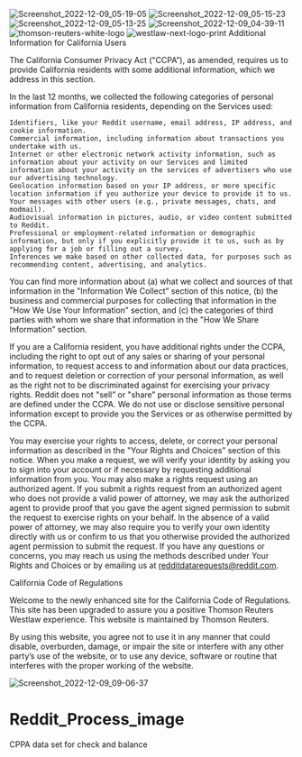
![Screenshot_2022-12-09_05-19-05](https://user-images.githubusercontent.com/120116812/206753743-06dfe0e8-ab6c-4c76-bdaa-94609e8e221d.png)
![Screenshot_2022-12-09_05-15-23](https://user-images.githubusercontent.com/120116812/206753748-82f8a884-1bea-44ad-9a8c-166c1393de99.png)
![Screenshot_2022-12-09_05-13-25](https://user-images.githubusercontent.com/120116812/206753754-401f04f1-ade2-459f-ac53-0f90a9ec26fd.png)
![Screenshot_2022-12-09_04-39-11](https://user-images.githubusercontent.com/120116812/206753760-c5bb4a95-162a-4738-9076-f85645828a7c.png)
![thomson-reuters-white-logo](https://user-images.githubusercontent.com/120116812/206751447-346cb004-13b2-4bd3-b169-754046efaf8b.png)
![westlaw-next-logo-print](https://user-images.githubusercontent.com/120116812/206751473-9eaa78b3-3b5e-4a1c-95b4-238899f743a8.png)
Additional Information for California Users

The California Consumer Privacy Act ("CCPA”), as amended, requires us to provide California residents with some additional information, which we address in this section.

In the last 12 months, we collected the following categories of personal information from California residents, depending on the Services used:

    Identifiers, like your Reddit username, email address, IP address, and cookie information.
    Commercial information, including information about transactions you undertake with us.
    Internet or other electronic network activity information, such as information about your activity on our Services and limited information about your activity on the services of advertisers who use our advertising technology.
    Geolocation information based on your IP address, or more specific location information if you authorize your device to provide it to us.
    Your messages with other users (e.g., private messages, chats, and modmail).
    Audiovisual information in pictures, audio, or video content submitted to Reddit.
    Professional or employment-related information or demographic information, but only if you explicitly provide it to us, such as by applying for a job or filling out a survey.
    Inferences we make based on other collected data, for purposes such as recommending content, advertising, and analytics.

You can find more information about (a) what we collect and sources of that information in the "Information We Collect” section of this notice, (b) the business and commercial purposes for collecting that information in the "How We Use Your Information” section, and (c) the categories of third parties with whom we share that information in the "How We Share Information” section.

If you are a California resident, you have additional rights under the CCPA, including the right to opt out of any sales or sharing of your personal information, to request access to and information about our data practices, and to request deletion or correction of your personal information, as well as the right not to be discriminated against for exercising your privacy rights. Reddit does not "sell” or "share” personal information as those terms are defined under the CCPA. We do not use or disclose sensitive personal information except to provide you the Services or as otherwise permitted by the CCPA.

You may exercise your rights to access, delete, or correct your personal information as described
in the "Your Rights and Choices” section of this notice. When you make a request, we will verify your identity by asking you to sign into your account or if necessary by requesting additional information from you. You may also make a rights request using an authorized agent. If you submit a rights request from an authorized agent who does not provide a valid power of attorney, we may ask the authorized agent to provide proof that you gave the agent signed permission to submit the request to exercise rights on your behalf. In the absence of a valid power of attorney, we may also require you to verify your own identity directly with us or confirm to us that you otherwise provided the authorized agent permission to submit the request. If you have any questions or concerns, you may reach us using the methods described under Your Rights and Choices or by emailing us at redditdatarequests@reddit.com. 

California Code of Regulations

Welcome to the newly enhanced site for the California Code of Regulations. This site has been upgraded to assure you a positive Thomson Reuters Westlaw experience. This website is maintained by Thomson Reuters.

By using this website, you agree not to use it in any manner that could disable, overburden, damage, or impair the site or interfere with any other party’s use of the website, or to use any device, software or routine that interferes with the proper working of the website.

![Screenshot_2022-12-09_09-06-37](https://user-images.githubusercontent.com/120116812/206755129-41370e29-585f-493b-bfa8-8822f69597ae.png)

# Reddit_Process_image
CPPA data set for check and balance
